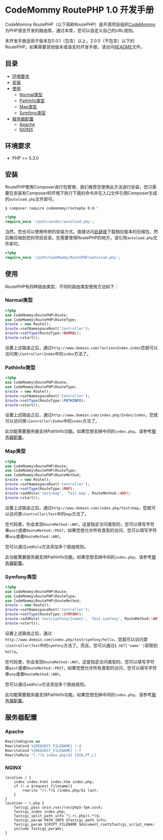 # CodeMommy RoutePHP 1.0 开发手册

CodeMommy RoutePHP（以下简称RoutePHP）是开源项目组织[CodeMommy](http://www.codemommy.com)为PHP语言开发的路由库，通过本库，您可以自定义自己的URL规则。

本开发手册适用于版本在0.0.1（包含）以上，2.0.0（不包含）以下的RoutePHP。如果需要其他版本或语言的开发手册，请访问[README](../README.md)文件。

## 目录

- [环境要求](#环境要求)
- [安装](#安装)
- [使用](#使用)
  - [Normal类型](#normal类型)
  - [PathInfo类型](#pathinfo类型)
  - [Map类型](#map类型)
  - [Symfony类型](#symfony类型)
- [服务器配置](#服务器配置)
  - [Apache](#apache)
  - [NGINX](#nginx)

## 环境要求

- PHP >= 5.3.0

## 安装

RoutePHP使用Composer进行包管理，我们推荐您使用此方法进行安装，您只需要在安装有Composer的环境下执行下面的命令并在入口文件引用Composer生成的`autoload.php`文件即可。

```bash
$ composer require codemommy/routephp 0.0.*
```

```php
<?php
require_once '/path/vendor/autoload.php';
```

当然，您也可以使用传统的安装方式。直接访问[此链接](https://github.com/CodeMommy/RoutePHP/releases)下载相应版本的压缩包，然后解压缩到您的项目目录。在需要使用RoutePHP的地方，请引用`autoload.php`文件即可。

```php
<?php
require_once '/path/CodeMommy/RoutePHP/autoload.php';
```

## 使用

RoutePHP有四种路由类型，不同的路由类型使用方法如下：

### Normal类型

```php
<?php
use CodeMommy\RoutePHP\Route;
use CodeMommy\RoutePHP\RouteType;
$route = new Route();
$route->setNamespaceRoot('Controller');
$route->setType(RouteType::NORMAL);
$route->start();
```

设置上述路由之后，通过`http://www.domain.com/?action=Index.index`您就可以访问类`\Controller\Index`中的`index`方法了。

### PathInfo类型

```php
<?php
use CodeMommy\RoutePHP\Route;
use CodeMommy\RoutePHP\RouteType;
$route = new Route();
$route->setNamespaceRoot('Controller');
$route->setType(RouteType::PATHINFO);
$route->start();
```

设置上述路由之后，通过`http://www.domain.com/index.php/Index/index`，您就可以访问类`\Controller\Index`中的`index`方法了。

此功能需要服务器支持PathInfo功能。如果您想去掉中间的`index.php`，请参考[服务器配置](#服务器配置)。

### Map类型

```php
<?php
use CodeMommy\RoutePHP\Route;
use CodeMommy\RoutePHP\RouteType;
use CodeMommy\RoutePHP\RouteMethod;
$route = new Route();
$route->setNamespaceRoot('Controller');
$route->setType(RouteType::MAP);
$route->addRule('test/map', 'Test.map', RouteMethod::ANY);
$route->start();
```

设置上述路由之后，通过`http://www.domain.com/index.php/test/map`，您就可以访问类`\Controller\Test`中的`map`方法了。

在代码里，你会发现`RouteMethod::ANY`，这是指定访问类型的，您可以填写字符串`post`或者`RouteMethod::POST`，如果您想允许所有类型的访问，您可以填写字符串`any`或者`RouteMethod::ANY`。

您可以通过`addRule`方法添加多个路由规则。

此功能需要服务器支持PathInfo功能。如果您想去掉中间的`index.php`，请参考[服务器配置](#服务器配置)。

### Symfony类型

```php
<?php
use CodeMommy\RoutePHP\Route;
use CodeMommy\RoutePHP\RouteType;
use CodeMommy\RoutePHP\RouteMethod;
$route = new Route();
$route->setNamespaceRoot('Controller');
$route->setType(RouteType::SYMFONY);
$route->addRule('test/symfony/{name}', 'Test.symfony', RouteMethod::ANY);
$route->start();
```

设置上述路由之后，通过`http://www.domain.com/index.php/test/symfony/hello`，您就可以访问类`\Controller\Test`中的`symfony`方法了。而且，您可以通过`$_GET['name'']`获取到`hello`。

在代码里，你会发现`RouteMethod::ANY`，这是指定访问类型的，您可以填写字符串`post`或者`RouteMethod::POST`，如果您想允许所有类型的访问，您可以填写字符串`any`或者`RouteMethod::ANY`。

您可以通过`addRule`方法添加多个路由规则。

此功能需要服务器支持PathInfo功能。如果您想去掉中间的`index.php`，请参考[服务器配置](#服务器配置)。

## 服务器配置

### Apache

```Apache
RewriteEngine on
RewriteCond %{REQUEST_FILENAME} !-d
RewriteCond %{REQUEST_FILENAME} !-f
RewriteRule ^(.*)$ index.php/$1 [QSA,PT,L]
```

### NGINX

```Nginx
location / {
    index index.html index.htm index.php;
    if (!-e $request_filename){
        rewrite ^/(.*)$ /index.php/$1 last;
    }
}
location ~ \.php {
    fastcgi_pass unix:/var/run/php5-fpm.sock;
    fastcgi_index index.php;
    fastcgi_split_path_info ^(.+\.php)(.*)$;
    fastcgi_param PATH_INFO $fastcgi_path_info;
    fastcgi_param SCRIPT_FILENAME $document_root$fastcgi_script_name;
    include fastcgi_params;
}
```